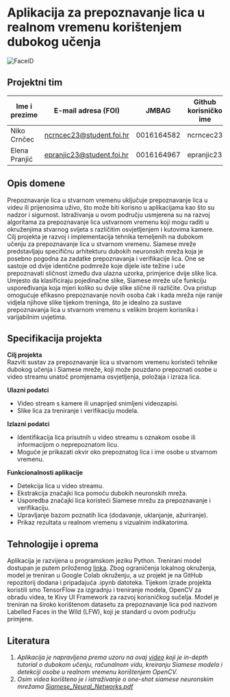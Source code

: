 # Aplikacija za prepoznavanje lica u realnom vremenu korištenjem dubokog učenja

![FaceID](https://github.com/user-attachments/assets/d42f6544-134f-4603-824c-b2580bfe81b4)

## Projektni tim

| Ime i prezime | E-mail adresa (FOI)       | JMBAG      | Github korisničko ime |
| ------------- | ------------------------- | ---------- | --------------------- |
| Niko Crnčec   | ncrncec23@student.foi.hr  | 0016164582 | ncrncec23             |
| Elena Pranjić | epranjic23@student.foi.hr | 0016164967 | epranjic23            |

## Opis domene

Prepoznavanje lica u stvarnom vremenu uključuje prepoznavanje lica u videu ili prijenosima uživo, što može biti korisno u aplikacijama kao što su nadzor i sigurnost. Istraživanja u ovom području usmjerena su na razvoj algoritama za prepoznavanje lica ustvarnom vremenu koji mogu raditi u okruženjima stvarnog svijeta s različitim osvjetljenjem i kutovima kamere. Cilj projekta je razvoj i implementacija tehnika temeljenih na dubokom učenju za prepoznavanje lica u stvarnom vremenu. Siamese mreže predstavljaju specifičnu arhitekturu dubokih neuronskih mreža koja je posebno pogodna za zadatke prepoznavanja i verifikacije lica. One se sastoje od dvije identične podmreže koje dijele iste težine i uče prepoznavati sličnost između dva ulazna uzorka, primjerice dvije slike lica. Umjesto da klasificiraju pojedinačne slike, Siamese mreže uče funkciju uspoređivanja koja mjeri koliko su dvije slike slične ili različite. Ova pristup omogućuje efikasno prepoznavanje novih osoba čak i kada mreža nije ranije vidjela njihove slike tijekom treninga, što je idealno za sustave prepoznavanja lica u stvarnom vremenu s velikim brojem korisnika i varijabilnim uvjetima.

## Specifikacija projekta

**Cilj projekta** <br>
Razviti sustav za prepoznavanje lica u stvarnom vremenu koristeći tehnike dubokog učenja i Siamese mreže, koji može pouzdano prepoznati osobe u video streamu unatoč promjenama osvjetljenja, položaja i izraza lica.

**Ulazni podatci** <br>

<ul>
  <li>Video stream s kamere ili unaprijed snimljeni videozapisi.</li>
  <li>Slike lica za treniranje i verifikaciju modela.</li>
</ul>

**Izlazni podatci**

<ul>
  <li>Identifikacija lica prisutnih u video streamu s oznakom osobe ili informacijom o neprepoznatom licu.</li>
  <li>Moguće je prikazati okvir oko prepoznatog lica i ime osobe u stvarnom vremenu.</li>
</ul>

**Funkcionalnosti aplikacije**

<ul>
  <li>Detekcija lica u video streamu.</li>
  <li>Ekstrakcija značajki lica pomoću dubokih neuronskih mreža.</li>
  <li>Usporedba značajki lica koristeći Siamese mrežu za prepoznavanje i verifikaciju.</li>
  <li>Upravljanje bazom poznatih lica (dodavanje, uklanjanje, ažuriranje).</li>
  <li>Prikaz rezultata u realnom vremenu s vizualnim indikatorima.</li>
</ul>

## Tehnologije i oprema

Aplikacija je razvijena u programskom jeziku Python. Trenirani model dostupan je putem priloženog [linka](https://drive.google.com/drive/folders/1e0pLrdvceyLpMGCxLUkESA8ydUk5sDhB?usp=sharing). Zbog ograničenja lokalnog okruženja, model je treniran u Google Colab okruženju, a uz projekt je na GitHub repozitorij dodana i pripadajuća .ipynb datoteka. Tijekom izrade projekta koristili smo TensorFlow za izgradnju i treniranje modela, OpenCV za obradu videa, te Kivy UI Framework za razvoj korisničkog sučelja. Model je treniran na široko korištenom datasetu za prepoznavanje lica pod nazivom Labelled Faces in the Wild (LFW), koji je standard u ovom području primjene.

## Literatura

1. _Aplikacija je napravljena prema uzoru na ovaj [video](https://www.youtube.com/watch?v=bK_k7eebGgc&list=PLgNJO2hghbmhHuhURAGbe6KWpiYZt0AMH) koji je in-depth tutorial o dubokom učenju, računalnom vidu, kreiranju Siamese modela i detekciji osobe u realnom vremenu korištenjem OpenCV._
2. _Osim videa korišteno je i istraživanje o one-shot siamese neuronskim mrežama [Siamese_Neural_Networks.pdf](https://github.com/user-attachments/files/20419437/Siamise_Neural_Networks.pdf)_
